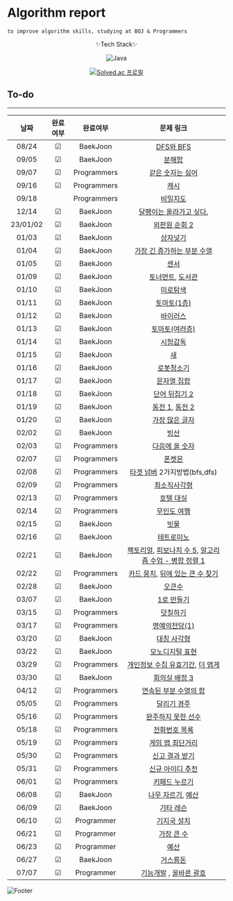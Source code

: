 # Algorithm report

    to improve algorithm skills, studying at BOJ & Programmers

<center>
✨Tech Stack✨

![Java](https://img.shields.io/badge/java-%23ED8B00.svg?style=for-the-badge&logo=java&logoColor=white)

[![Solved.ac
프로필](http://mazassumnida.wtf/api/v2/generate_badge?boj=abovenormal5023)](https://solved.ac/abovenormal5023)

</center>

## To-do

---

|   날짜   | 완료여부 |  완료여부   |                                                                                              문제 링크                                                                                              |
| :------: | :------: | :---------: | :-------------------------------------------------------------------------------------------------------------------------------------------------------------------------------------------------: |
|  08/24   | &#9745;  |  BaekJoon   |                                                                          [DFS와 BFS](https://www.acmicpc.net/problem/1260)                                                                          |
|  09/05   | &#9745;  |  BaekJoon   |                                                                           [분해합](https://www.acmicpc.net/problem/2231)                                                                            |
|  09/07   | &#9745;  | Programmers |                                                         [같은 숫자는 싫어](https://school.programmers.co.kr/learn/courses/30/lessons/12906)                                                         |
|  09/16   | &#9745;  | Programmers |                                                               [캐시](https://school.programmers.co.kr/learn/courses/30/lessons/17680)                                                               |
|  09/18   |          | Programmers |                                                             [비밀지도](https://school.programmers.co.kr/learn/courses/30/lessons/17681)                                                             |
|  12/14   | &#9745;  |  BaekJoon   |                                                                   [달팽이는 올라가고 싶다.](https://www.acmicpc.net/problem/2869)                                                                   |
| 23/01/02 | &#9745;  |  BaekJoon   |                                                                       [외판원 순회 2](https://www.acmicpc.net/problem/10971)                                                                        |
|  01/03   | &#9745;  |  BaekJoon   |                                                                          [상자넣기](https://www.acmicpc.net/problem/1965)                                                                           |
|  01/04   | &#9745;  |  BaekJoon   |                                                                 [가장 긴 증가하는 부분 수열](https://www.acmicpc.net/problem/11053)                                                                 |
|  01/05   | &#9745;  |  BaekJoon   |                                                                            [센서](https://www.acmicpc.net/problem/2212)                                                                             |
|  01/09   | &#9745;  |  BaekJoon   |                                                  [토너먼트](https://www.acmicpc.net/problem/1057), [도서관](https://www.acmicpc.net/problem/1461)                                                   |
|  01/10   | &#9745;  |  BaekJoon   |                                                                          [미로탐색](https://www.acmicpc.net/problem/2178)                                                                           |
|  01/11   | &#9745;  |  BaekJoon   |                                                                         [토마토(1층)](https://www.acmicpc.net/problem/7576)                                                                         |
|  01/12   | &#9745;  |  BaekJoon   |                                                                          [바이러스](https://www.acmicpc.net/problem/2606)                                                                           |
|  01/13   | &#9745;  |  BaekJoon   |                                                                       [토마토(여러층)](https://www.acmicpc.net/problem/7569)                                                                        |
|  01/14   | &#9745;  |  BaekJoon   |                                                                          [시험감독](https://www.acmicpc.net/problem/13458)                                                                          |
|  01/15   | &#9745;  |  BaekJoon   |                                                                             [새](https://www.acmicpc.net/problem/1568)                                                                              |
|  01/16   | &#9745;  |  BaekJoon   |                                                                         [로봇청소기](https://www.acmicpc.net/problem/14503)                                                                         |
|  01/17   | &#9745;  |  BaekJoon   |                                                                        [문자열 집합](https://www.acmicpc.net/problem/14425)                                                                         |
|  01/18   | &#9745;  |  BaekJoon   |                                                                       [단어 뒤집기 2](https://www.acmicpc.net/problem/17413)                                                                        |
|  01/19   | &#9745;  |  BaekJoon   |                                                   [동전 1](https://www.acmicpc.net/problem/2293), [동전 2](https://www.acmicpc.net/problem/2294)                                                    |
|  01/20   | &#9745;  |  BaekJoon   |                                                                       [가장 많은 글자](https://www.acmicpc.net/problem/1371)                                                                        |
|  02/02   | &#9745;  |  BaekJoon   |                                                                            [빙산](https://www.acmicpc.net/problem/2573)                                                                             |
|  02/03   | &#9745;  | Programmers |                                                         [다음에 올 숫자](https://school.programmers.co.kr/learn/courses/30/lessons/120924)                                                          |
|  02/07   | &#9745;  | Programmers |                                                              [폰켓몬](https://school.programmers.co.kr/learn/courses/30/lessons/1845)                                                               |
|  02/08   | &#9745;  | Programmers |                                                   [타겟 넘버](https://school.programmers.co.kr/learn/courses/30/lessons/43165) 2가지방법(bfs,dfs)                                                   |
|  02/09   | &#9745;  | Programmers |                                                           [최소직사각형](https://school.programmers.co.kr/learn/courses/30/lessons/86491)                                                           |
|  02/13   | &#9745;  | Programmers |                                                            [호텔 대실](https://school.programmers.co.kr/learn/courses/30/lessons/155651)                                                            |
|  02/14   | &#9745;  | Programmers |                                                           [무인도 여행](https://school.programmers.co.kr/learn/courses/30/lessons/154540)                                                           |
|  02/15   | &#9745;  |  BaekJoon   |                                                                            [빗물](https://www.acmicpc.net/problem/14500)                                                                            |
|  02/16   | &#9745;  |  BaekJoon   |                                                                         [테트로미노](https://www.acmicpc.net/problem/14500)                                                                         |
|  02/21   | &#9745;  |  BaekJoon   |           [팩토리얼](https://www.acmicpc.net/problem/10872), [피보나치 수 5](https://www.acmicpc.net/problem/10870), [알고리즘 수업 - 병합 정렬 1](https://www.acmicpc.net/problem/24060)           |
|  02/22   | &#9745;  | Programmers |               [카드 뭉치](https://school.programmers.co.kr/learn/courses/30/lessons/159994), [뒤에 있는 큰 수 찾기](https://school.programmers.co.kr/learn/courses/30/lessons/154539)               |
|  02/28   | &#9745;  |  BaekJoon   |                                                                           [오큰수](https://www.acmicpc.net/problem/17298)                                                                           |
|  03/07   | &#9745;  |  BaekJoon   |                                                                         [1로 만들기](https://www.acmicpc.net/problem/1463)                                                                          |
|  03/15   | &#9745;  | Programmers |                                                            [덧칠하기](https://school.programmers.co.kr/learn/courses/30/lessons/161989)                                                             |
|  03/17   | &#9745;  | Programmers |                                                          [명예의전당(1)](https://school.programmers.co.kr/learn/courses/30/lessons/138477)                                                          |
|  03/20   | &#9745;  |  BaekJoon   |                                                                         [대칭 사각형](https://www.acmicpc.net/problem/1269)                                                                         |
|  03/22   | &#9745;  |  BaekJoon   |                                                                       [모노디지털 표현](https://www.acmicpc.net/problem/2287)                                                                       |
|  03/29   | &#9745;  | Programmers | [개인정보 수집 유효기간](http://school.programmers.co.kr/learn/courses/30/lessons/150370/solution_groups?language=java), [더 맵게](https://school.programmers.co.kr/learn/courses/30/lessons/42626) |
|  03/30   | &#9745;  |  BaekJoon   |                                                                       [회의실 배정 3](https://www.acmicpc.net/problem/19622)                                                                        |
|  04/12   | &#9745;  | Programmers |                                                      [연속된 부분 수열의 합](https://school.programmers.co.kr/learn/courses/30/lessons/178870)                                                      |
|  05/05   | &#9745;  | Programmers |                                                           [달리기 경주](https://school.programmers.co.kr/learn/courses/30/lessons/178871)                                                           |
|  05/16   | &#9745;  | Programmers |                                                        [완주하지 못한 선수](https://school.programmers.co.kr/learn/courses/30/lessons/42576)                                                        |
|  05/18   | &#9745;  | Programmers |                                                          [전화번호 목록](https://school.programmers.co.kr/learn/courses/30/lessons/42577)                                                           |
|  05/19   | &#9745;  | Programmers |                                                         [게임 맵 최단거리](https://school.programmers.co.kr/learn/courses/30/lessons/1844)                                                          |
|  05/30   | &#9745;  | Programmers |                                                          [신고 결과 받기](https://school.programmers.co.kr/learn/courses/30/lessons/92334)                                                          |
|  05/31   | &#9745;  | Programmers |                                                         [신규 아이디 추천](https://school.programmers.co.kr/learn/courses/30/lessons/72410)                                                         |
|  06/01   | &#9745;  | Programmers |                                                          [키패드 누르기](https://school.programmers.co.kr/learn/courses/30/lessons/67256)                                                           |
|  06/08   | &#9745;  |  BaekJoon   |                                                  [나무 자르기](https://www.acmicpc.net/problem/2805), [예산](https://www.acmicpc.net/problem/2512)                                                  |
|  06/09   | &#9745;  |  BaekJoon   |                                                                          [기타 레슨](https://www.acmicpc.net/problem/2343)                                                                          |
|  06/10   | &#9745;  | Programmer  |                                                           [기지국 설치](https://school.programmers.co.kr/learn/courses/30/lessons/12979)                                                            |
|  06/21   | &#9745;  | Programmer  |                                                            [가장 큰 수](https://school.programmers.co.kr/learn/courses/30/lessons/42746)                                                            |
|  06/23   | &#9745;  | Programmer  |                                                               [예산](https://school.programmers.co.kr/learn/courses/30/lessons/12982)                                                               |
|  06/27   | &#9745;  |  BaekJoon   |                                                                          [거스름돈](https://www.acmicpc.net/problem/14916)                                                                          |
|  07/07   | &#9745;  | Programmer  |                    [기능개발](https://school.programmers.co.kr/learn/courses/30/lessons/42586) , [올바른 괄호](https://school.programmers.co.kr/learn/courses/30/lessons/12909)                     |

[//]: # "☐ 체크 x "
[//]: # "☑ 체크 o"

![Footer](https://capsule-render.vercel.app/api?type=waving&color=auto&height=200&section=footer)

